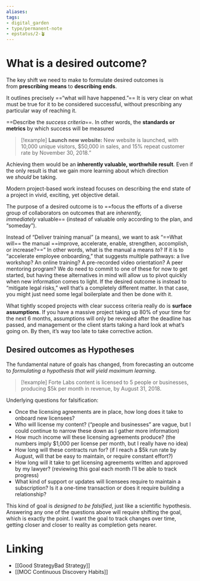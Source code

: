 ```yaml
---
aliases: 
tags: 
- digital_garden
- type/permanent-note
- epstatus/2-🪴
---
```

# What is a desired outcome?


The key shift we need to make to formulate desired outcomes is from **prescribing means** to **describing ends**.

It outlines precisely ==“what will have happened.”== It is very clear on what must be true for it to be considered successful, without prescribing any particular way of reaching it.

==Describe the _success criteria_==. In other words, the **standards or metrics** by which success will be measured

> [!example] 
> **Launch new website:** New website is launched, with 10,000 unique visitors, $50,000 in sales, and 15% repeat customer rate by November 30, 2018.”

Achieving them would be an **inherently valuable, worthwhile result**. Even if the only result is that we gain more learning about which direction we _should_ be taking.

Modern project-based work instead focuses on describing the end state of a project in vivid, exciting, yet objective detail. 

The purpose of a desired outcome is to ==focus the efforts of a diverse group of collaborators on outcomes that are _inherently, immediately_ valuable== (instead of valuable only according to the plan, and “someday”).

Instead of “Deliver training manual” (a means), we want to ask “==What will== the manual ==improve, accelerate, enable, strengthen, accomplish, or increase?==” In other words, what is the manual a means _to_? If it is to “accelerate employee onboarding,” that suggests multiple pathways: a live workshop? An online training? A pre-recorded video orientation? A peer mentoring program? We do need to commit to one of these for now to get started, but having these alternatives in mind will allow us to pivot quickly when new information comes to light. If the desired outcome is instead to “mitigate legal risks,” well that’s a completely different matter. In that case, you might just need some legal boilerplate and then be done with it.

What tightly scoped projects with clear success criteria really do is **surface assumptions**. If you have a massive project taking up 80% of your time for the next 6 months, assumptions will only be revealed after the deadline has passed, and management or the client starts taking a hard look at what’s going on. By then, it’s way too late to take corrective action.

## Desired outcomes as Hypotheses
The fundamental nature of goals has changed, from forecasting an outcome to _formulating a hypothesis that will yield maximum learning_.

> [!example] 
> Forte Labs content is licensed to 5 people or businesses, producing $5k per month in revenue, by August 31, 2018.

Underlying questions for falsification:
- Once the licensing agreements are in place, how long does it take to onboard new licensees?
- Who will license my content? (“people and businesses” are vague, but I could continue to narrow these down as I gather more information)
- How much income will these licensing agreements produce? (the numbers imply $1,000 per license per month, but I really have no idea)
- How long will these contracts run for? (if I reach a $5k run rate by August, will that be easy to maintain, or require constant effort?)
- How long will it take to get licensing agreements written and approved by my lawyer? (reviewing this goal each month I’ll be able to track progress)
- What kind of support or updates will licensees require to maintain a subscription? Is it a one-time transaction or does it require building a relationship?

This kind of goal is _designed to be falsified_, just like a scientific hypothesis. Answering any one of the questions above will require shifting the goal, which is exactly the point. I want the goal to track changes over time, getting closer and closer to reality as completion gets nearer.

# Linking
+ [[Good StrategyBad Strategy]]
+ [[MOC Continuous Discovery Habits]]